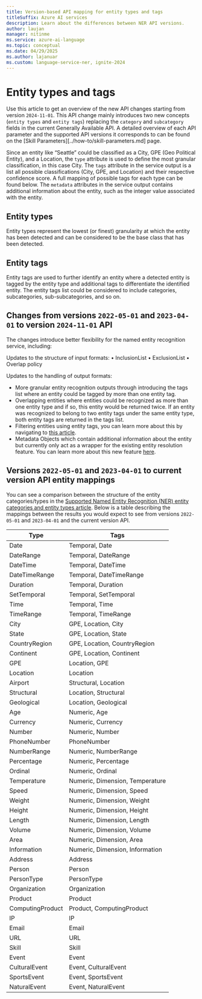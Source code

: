 ```yaml
---
title: Version-based API mapping for entity types and tags
titleSuffix: Azure AI services
description: Learn about the differences between NER API versions.
author: laujan
manager: nitinme
ms.service: azure-ai-language
ms.topic: conceptual
ms.date: 04/29/2025
ms.author: lajanuar
ms.custom: language-service-ner, ignite-2024
---
```


# Entity types and tags

Use this article to get an overview of the new API changes starting from version `2024-11-01`. This API change mainly introduces two new concepts (`entity types` and `entity tags`) replacing the `category` and `subcategory` fields in the current Generally Available API. A detailed overview of each API parameter and the supported API versions it corresponds to can be found on the [Skill Parameters][../how-to/skill-parameters.md] page.

Since an entity like “Seattle” could be classified as a City, GPE (Geo Political Entity), and a Location, the `type` attribute is used to define the most granular classification, in this case City. The `tags` attribute in the service output is a list all possible classifications (City, GPE, and Location) and their respective confidence score. A full mapping of possible tags for each type can be found below. The `metadata` attributes in the service output contains additional information about the entity, such as the integer value associated with the entity. 

## Entity types
Entity types represent the lowest (or finest) granularity at which the entity has been detected and can be considered to be the base class that has been detected.

## Entity tags
Entity tags are used to further identify an entity where a detected entity is tagged by the entity type and additional tags to differentiate the identified entity. The entity tags list could be considered to include categories, subcategories, sub-subcategories, and so on.

## Changes from versions `2022-05-01` and `2023-04-01` to version `2024-11-01` API
The changes introduce better flexibility for the named entity recognition service, including:

Updates to the structure of input formats:
•	InclusionList
•	ExclusionList
•	Overlap policy

Updates to the handling of output formats:

* More granular entity recognition outputs through introducing the tags list where an entity could be tagged by more than one entity tag.
* Overlapping entities where entities could be recognized as more than one entity type and if so, this entity would be returned twice. If an entity was recognized to belong to two entity tags under the same entity type, both entity tags are returned in the tags list.
* Filtering entities using entity tags, you can learn more about this by navigating to [this article](../how-to-call.md#select-which-entities-to-be-returned).
* Metadata Objects which contain additional information about the entity but currently only act as a wrapper for the existing entity resolution feature. You can learn more about this new feature [here](entity-metadata.md).

## Versions `2022-05-01` and `2023-04-01` to current version API entity mappings
You can see a comparison between the structure of the entity categories/types in the [Supported Named Entity Recognition (NER) entity categories and entity types article](./named-entity-categories.md). Below is a table describing the mappings between the results you would expect to see from versions `2022-05-01` and `2023-04-01` and the current version API.

| Type           | Tags                                   |
|----------------|----------------------------------------|
| Date           | Temporal, Date                         |
| DateRange      | Temporal, DateRange                    |
| DateTime       | Temporal, DateTime                     |
| DateTimeRange  | Temporal, DateTimeRange                |
| Duration       | Temporal, Duration                     |
| SetTemporal    | Temporal, SetTemporal                  |
| Time           | Temporal, Time                         |
| TimeRange      | Temporal, TimeRange                    |
| City           | GPE, Location, City                    |
| State          | GPE, Location, State                   |
| CountryRegion  | GPE, Location, CountryRegion           |
| Continent      | GPE, Location, Continent               |
| GPE            | Location, GPE                          |
| Location       | Location                               |
| Airport        | Structural, Location                   |
| Structural     | Location, Structural                   |
| Geological     | Location, Geological                   |
| Age            | Numeric, Age                           |
| Currency       | Numeric, Currency                      |
| Number         | Numeric, Number                        |
| PhoneNumber    | PhoneNumber                            |
| NumberRange    | Numeric, NumberRange                   |
| Percentage     | Numeric, Percentage                    |
| Ordinal        | Numeric, Ordinal                       |
| Temperature    | Numeric, Dimension, Temperature        |
| Speed          | Numeric, Dimension, Speed              |
| Weight         | Numeric, Dimension, Weight             |
| Height         | Numeric, Dimension, Height             |
| Length         | Numeric, Dimension, Length             |
| Volume         | Numeric, Dimension, Volume             |
| Area           | Numeric, Dimension, Area               |
| Information    | Numeric, Dimension, Information        |
| Address        | Address                                |
| Person         | Person                                 |
| PersonType     | PersonType                             |
| Organization   | Organization                           |
| Product        | Product                                |
| ComputingProduct | Product, ComputingProduct            |
| IP             | IP                                     |
| Email          | Email                                  |
| URL            | URL                                    |
| Skill          | Skill                                  |
| Event          | Event                                  |
| CulturalEvent  | Event, CulturalEvent                   |
| SportsEvent    | Event, SportsEvent                     |
| NaturalEvent   | Event, NaturalEvent                    |
